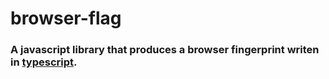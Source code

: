 # browser-flag

### A javascript library that produces a browser fingerprint writen in [typescript](http://www.typescriptlang.org/).
